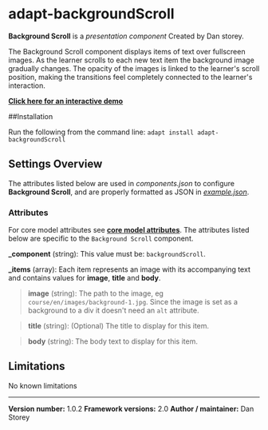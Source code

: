 # adapt-backgroundScroll

**Background Scroll** is a *presentation component* Created by Dan storey.

The Background Scroll component displays items of text over fullscreen images. As the learner scrolls to each new text item the background image gradually changes. The opacity of the images is linked to the learner's scroll position, making the transitions feel completely connected to the learner's interaction.
 
[**Click here for an interactive demo**](https://danielstorey.github.io/adapt-demo-course/#/id/co-main)

##Installation

Run the following from the command line: `adapt install adapt-backgroundScroll`

## Settings Overview

The attributes listed below are used in *components.json* to configure **Background Scroll**, and are properly formatted as JSON in [*example.json*](https://github.com/danielstorey/adapt-backgroundScroll/example.json).

### Attributes

For core model attributes see [**core model attributes**](https://github.com/adaptlearning/adapt_framework/wiki/Core-model-attributes). The attributes listed below are specific to the `Background Scroll` component.

**_component** (string): This value must be: `backgroundScroll`.

**_items** (array): Each item represents an image with its accompanying text and contains values for **image**, **title** and **body**.

>**image** (string): The path to the image, eg `course/en/images/background-1.jpg`. Since the image is set as a background to a div it doesn't need an `alt` attribute.

>**title** (string): (Optional) The title to display for this item.

>**body** (string): The body text to display for this item.

## Limitations

No known limitations

----------------------------
**Version number:**  1.0.2
**Framework versions:**  2.0
**Author / maintainer:** Dan Storey
